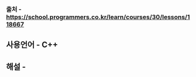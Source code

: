 ### 출처 - https://school.programmers.co.kr/learn/courses/30/lessons/118667
## 사용언어 - C++
## 해설 - 

```cpp

```